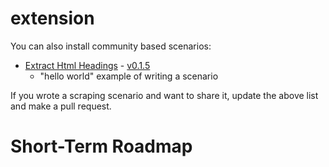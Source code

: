 # extension

You can also install community based scenarios:
- [Extract Html Headings](https://github.com/a1sabau/gsf-extension-extract-html-headings) - [v0.1.5](https://registry.npmjs.org/extract-html-headings/0.1.5) 
  - "hello world" example of writing a scenario

If you wrote a scraping scenario and want to share it, update the above list and make a pull request.

# Short-Term Roadmap